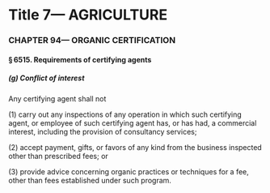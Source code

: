 
# Title 7— AGRICULTURE
### CHAPTER 94— ORGANIC CERTIFICATION
#### § 6515. Requirements of certifying agents
##### (g) Conflict of interest

Any certifying agent shall not

(1) carry out any inspections of any operation in which such certifying agent, or employee of such certifying agent has, or has had, a commercial interest, including the provision of consultancy services;

(2) accept payment, gifts, or favors of any kind from the business inspected other than prescribed fees; or

(3) provide advice concerning organic practices or techniques for a fee, other than fees established under such program.

